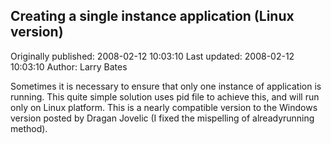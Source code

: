 ## Creating a single instance application (Linux version)

Originally published: 2008-02-12 10:03:10
Last updated: 2008-02-12 10:03:10
Author: Larry Bates

Sometimes it is necessary to ensure that only one instance of application is running. This quite simple solution uses pid file to achieve this, and will run only on Linux platform.  This is a nearly compatible version to the Windows version posted by Dragan Jovelic (I fixed the mispelling of alreadyrunning method).